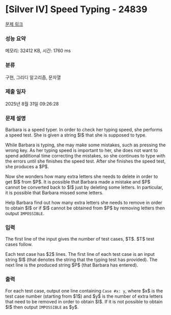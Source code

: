 # [Silver IV] Speed Typing - 24839 

[문제 링크](https://www.acmicpc.net/problem/24839) 

### 성능 요약

메모리: 32412 KB, 시간: 1760 ms

### 분류

구현, 그리디 알고리즘, 문자열

### 제출 일자

2025년 8월 31일 09:26:28

### 문제 설명

<p>Barbara is a speed typer. In order to check her typing speed, she performs a speed test. She is given a string $I$ that she is supposed to type.</p>

<p>While Barbara is typing, she may make some mistakes, such as pressing the wrong key. As her typing speed is important to her, she does not want to spend additional time correcting the mistakes, so she continues to type with the errors until she finishes the speed test. After she finishes the speed test, she produces a $P$.</p>

<p>Now she wonders how many extra letters she needs to delete in order to get $I$ from $P$. It is possible that Barbara made a mistake and $P$ cannot be converted back to $I$ just by deleting some letters. In particular, it is possible that Barbara missed some letters.</p>

<p>Help Barbara find out how many extra letters she needs to remove in order to obtain $I$ or if $I$ cannot be obtained from $P$ by removing letters then output <code>IMPOSSIBLE</code>.</p>

### 입력 

 <p>The first line of the input gives the number of test cases, $T$. $T$ test cases follow.</p>

<p>Each test case has $2$ lines. The first line of each test case is an input string $I$ (that denotes the string that the typing test has provided). The next line is the produced string $P$ (that Barbara has entered).</p>

### 출력 

 <p>For each test case, output one line containing <code>Case #x: y</code>, where $x$ is the test case number (starting from $1$) and $y$ is the number of extra letters that need to be removed in order to obtain $I$. If it is not possible to obtain $I$ then output <code>IMPOSSIBLE</code> as $y$.</p>

